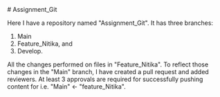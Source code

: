 <!DOCTYPE html>
<html lang="en">
<head>
    <meta charset="UTF-8">
    <title>Title</title>
</head>
<body>
# Assignment_Git

Here I have a repository named "Assignment_Git". It has three branches:
1. Main 
2. Feature_Nitika, and
3. Develop.

All the changes performed on files in "Feature_Nitika". To reflect those changes in the "Main" branch,
I have created a pull request and added reviewers. At least 3 approvals are required for successfully pushing content 
for i.e. "Main" <- "feature_Nitika".
</body>
</html>